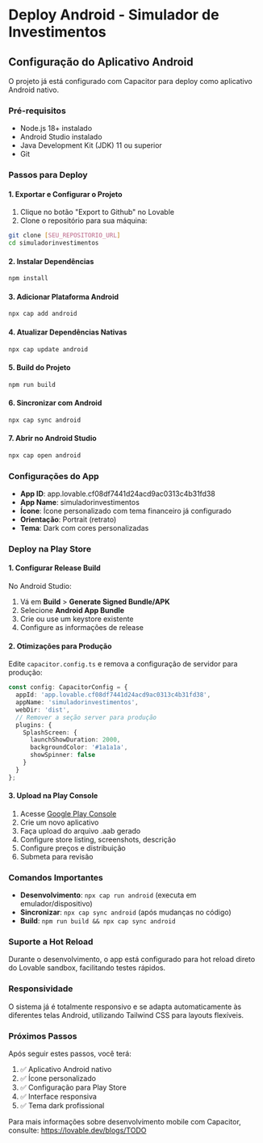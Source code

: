 # Deploy Android - Simulador de Investimentos

## Configuração do Aplicativo Android

O projeto já está configurado com Capacitor para deploy como aplicativo Android nativo.

### Pré-requisitos

- Node.js 18+ instalado
- Android Studio instalado
- Java Development Kit (JDK) 11 ou superior
- Git

### Passos para Deploy

#### 1. Exportar e Configurar o Projeto

1. Clique no botão "Export to Github" no Lovable
2. Clone o repositório para sua máquina:
```bash
git clone [SEU_REPOSITORIO_URL]
cd simuladorinvestimentos
```

#### 2. Instalar Dependências

```bash
npm install
```

#### 3. Adicionar Plataforma Android

```bash
npx cap add android
```

#### 4. Atualizar Dependências Nativas

```bash
npx cap update android
```

#### 5. Build do Projeto

```bash
npm run build
```

#### 6. Sincronizar com Android

```bash
npx cap sync android
```

#### 7. Abrir no Android Studio

```bash
npx cap open android
```

### Configurações do App

- **App ID**: app.lovable.cf08df7441d24acd9ac0313c4b31fd38
- **App Name**: simuladorinvestimentos
- **Ícone**: Ícone personalizado com tema financeiro já configurado
- **Orientação**: Portrait (retrato)
- **Tema**: Dark com cores personalizadas

### Deploy na Play Store

#### 1. Configurar Release Build

No Android Studio:
1. Vá em **Build** > **Generate Signed Bundle/APK**
2. Selecione **Android App Bundle**
3. Crie ou use um keystore existente
4. Configure as informações de release

#### 2. Otimizações para Produção

Edite `capacitor.config.ts` e remova a configuração de servidor para produção:

```typescript
const config: CapacitorConfig = {
  appId: 'app.lovable.cf08df7441d24acd9ac0313c4b31fd38',
  appName: 'simuladorinvestimentos',
  webDir: 'dist',
  // Remover a seção server para produção
  plugins: {
    SplashScreen: {
      launchShowDuration: 2000,
      backgroundColor: '#1a1a1a',
      showSpinner: false
    }
  }
};
```

#### 3. Upload na Play Console

1. Acesse [Google Play Console](https://play.google.com/console)
2. Crie um novo aplicativo
3. Faça upload do arquivo .aab gerado
4. Configure store listing, screenshots, descrição
5. Configure preços e distribuição
6. Submeta para revisão

### Comandos Importantes

- **Desenvolvimento**: `npx cap run android` (executa em emulador/dispositivo)
- **Sincronizar**: `npx cap sync android` (após mudanças no código)
- **Build**: `npm run build && npx cap sync android`

### Suporte a Hot Reload

Durante o desenvolvimento, o app está configurado para hot reload direto do Lovable sandbox, facilitando testes rápidos.

### Responsividade

O sistema já é totalmente responsivo e se adapta automaticamente às diferentes telas Android, utilizando Tailwind CSS para layouts flexíveis.

### Próximos Passos

Após seguir estes passos, você terá:
1. ✅ Aplicativo Android nativo
2. ✅ Ícone personalizado
3. ✅ Configuração para Play Store
4. ✅ Interface responsiva
5. ✅ Tema dark profissional

Para mais informações sobre desenvolvimento mobile com Capacitor, consulte: https://lovable.dev/blogs/TODO